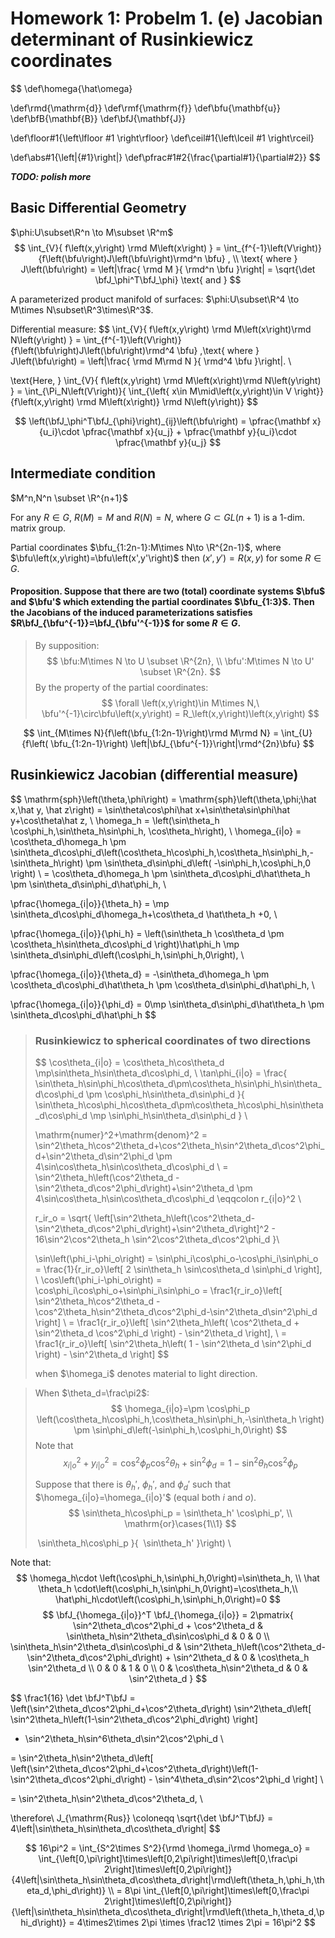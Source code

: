 # Homework 1: Probelm 1. (e) Jacobian determinant of Rusinkiewicz coordinates

$$
\def\homega{\hat\omega}

\def\rmd{\mathrm{d}}
\def\rmf{\mathrm{f}}
\def\bfu{\mathbf{u}}
\def\bfB{\mathbf{B}}
\def\bfJ{\mathbf{J}}

\def\floor#1{\left\lfloor #1 \right\rfloor}
\def\ceil#1{\left\lceil #1 \right\rceil}

\def\abs#1{\left|{#1}\right|}
\def\pfrac#1#2{\frac{\partial#1}{\partial#2}}
$$

***TODO: polish more***

## Basic Differential Geometry

$\phi:U\subset\R^n \to M\subset \R^m$
$$
\int_{V}{ f\left(x,y\right) \rmd M\left(x\right) }
= \int_{f^{-1}\left(V\right)}{f\left(\bfu\right)J\left(\bfu\right)\rmd^n \bfu}
, \\
\text{ where }
J\left(\bfu\right) = \left|\frac{
	\rmd M
}{
	\rmd^n \bfu
}\right|
= \sqrt{\det \bfJ_\phi^T\bfJ_\phi}
\text{ and }
$$




A parameterized product manifold of surfaces: $\phi:U\subset\R^4 \to M\times N\subset\R^3\times\R^3$.

Differential measure:
$$
\int_{V}{ f\left(x,y\right) \rmd M\left(x\right)\rmd N\left(y\right) }
= \int_{f^{-1}\left(V\right)}{f\left(\bfu\right)J\left(\bfu\right)\rmd^4 \bfu}
,\text{ where }
J\left(\bfu\right) = \left|\frac{
	\rmd M\rmd N
}{
	\rmd^4 \bfu
}\right|. \\

\text{Here, } \int_{V}{ f\left(x,y\right) \rmd M\left(x\right)\rmd N\left(y\right) }
= \int_{\Pi_N\left(V\right)}{
	\int_{\left\{ x\in M\mid\left(x,y\right)\in V \right\}}{f\left(x,y\right) \rmd M\left(x\right)}
\rmd N\left(y\right)}
$$

$$
\left(\bfJ_\phi^T\bfJ_{\phi}\right)_{ij}\left(\bfu\right) = \pfrac{\mathbf x}{u_i}\cdot \pfrac{\mathbf x}{u_j} + \pfrac{\mathbf y}{u_i}\cdot \pfrac{\mathbf y}{u_j}
$$



## Intermediate condition

$M^n,N^n \subset \R^{n+1}$

For any $R \in G$, $R\left(M\right)=M$ and $R\left(N\right)=N$, where $G\subset GL\left(n+1\right)$ is a 1-dim. matrix group.

Partial coordinates $\bfu_{1:2n-1}:M\times N\to \R^{2n-1}$, where $\bfu\left(x,y\right)=\bfu\left(x',y'\right)$ then $\left(x',y'\right)=R\left(x,y\right)$ for some $R\in G$.

#### **Proposition.** Suppose that there are two (total) coordinate systems $\bfu$ and $\bfu'$ which extending the partial coordinates $\bfu_{1:3}$. Then the Jacobians of the induced parameterizations satisfies $R\bfJ_{\bfu^{-1}}=\bfJ_{\bfu'^{-1}}$ for some $R\in G$.

> By supposition:
> $$
> \bfu:M\times N \to U \subset \R^{2n}, \\
> \bfu':M\times N \to U' \subset \R^{2n}.
> $$
> By the property of the partial coordinates:
> $$
> \forall \left(x,y\right)\in M\times N,\ \bfu'^{-1}\circ\bfu\left(x,y\right) = R_\left(x,y\right)\left(x,y\right)
> $$
> 

$$
\int_{M\times N}{f\left(\bfu_{1:2n-1}\right)\rmd M\rmd N} = \int_{U}{f\left( \bfu_{1:2n-1}\right) \left|\bfJ_{\bfu^{-1}}\right|\rmd^{2n}\bfu}
$$



## Rusinkiewicz Jacobian (differential measure)

$$
\mathrm{sph}\left(\theta,\phi\right) = \mathrm{sph}\left(\theta,\phi;\hat x,\hat y, \hat z\right) = \sin\theta\cos\phi\hat x+\sin\theta\sin\phi\hat y+\cos\theta\hat z, \\
\homega_h = \left(\sin\theta_h \cos\phi_h,\sin\theta_h\sin\phi_h, \cos\theta_h\right), \\
\homega_{i|o} = \cos\theta_d\homega_h \pm \sin\theta_d\cos\phi_d\left(\cos\theta_h\cos\phi_h,\cos\theta_h\sin\phi_h,-\sin\theta_h\right) \pm \sin\theta_d\sin\phi_d\left( -\sin\phi_h,\cos\phi_h,0 \right) \\
= \cos\theta_d\homega_h \pm \sin\theta_d\cos\phi_d\hat\theta_h \pm \sin\theta_d\sin\phi_d\hat\phi_h, \\

\pfrac{\homega_{i|o}}{\theta_h} = \mp \sin\theta_d\cos\phi_d\homega_h+\cos\theta_d \hat\theta_h +0, \\

\pfrac{\homega_{i|o}}{\phi_h} = \left(\sin\theta_h \cos\theta_d \pm \cos\theta_h\sin\theta_d\cos\phi_d \right)\hat\phi_h \mp \sin\theta_d\sin\phi_d\left(\cos\phi_h,\sin\phi_h,0\right), \\

\pfrac{\homega_{i|o}}{\theta_d} = -\sin\theta_d\homega_h \pm \cos\theta_d\cos\phi_d\hat\theta_h \pm \cos\theta_d\sin\phi_d\hat\phi_h, \\

\pfrac{\homega_{i|o}}{\phi_d} = 0\mp \sin\theta_d\sin\phi_d\hat\theta_h \pm \sin\theta_d\cos\phi_d\hat\phi_h
$$

> ### Rusinkiewicz to spherical coordinates of two directions
>
> $$
> \cos\theta_{i|o} = \cos\theta_h\cos\theta_d \mp\sin\theta_h\sin\theta_d\cos\phi_d, \\
> \tan\phi_{i|o} = \frac{
> 	\sin\theta_h\sin\phi_h\cos\theta_d\pm\cos\theta_h\sin\phi_h\sin\theta_d\cos\phi_d \pm \cos\phi_h\sin\theta_d\sin\phi_d
> }{
> 	\sin\theta_h\cos\phi_h\cos\theta_d\pm\cos\theta_h\cos\phi_h\sin\theta_d\cos\phi_d \mp \sin\phi_h\sin\theta_d\sin\phi_d
> } \\
> 
> \mathrm{numer}^2+\mathrm{denom}^2 = \sin^2\theta_h\cos^2\theta_d+\cos^2\theta_h\sin^2\theta_d\cos^2\phi_d+\sin^2\theta_d\sin^2\phi_d \pm 4\sin\cos\theta_h\sin\cos\theta_d\cos\phi_d \\
> = \sin^2\theta_h\left(\cos^2\theta_d -\sin^2\theta_d\cos^2\phi_d\right)+\sin^2\theta_d \pm 4\sin\cos\theta_h\sin\cos\theta_d\cos\phi_d \eqqcolon r_{i|o}^2 \\
> 
> r_ir_o = \sqrt{
> 	\left[\sin^2\theta_h\left(\cos^2\theta_d-\sin^2\theta_d\cos^2\phi_d\right)+\sin^2\theta_d\right]^2 - 16\sin^2\cos^2\theta_h \sin^2\cos^2\theta_d\cos^2\phi_d
> }\\
> 
> \sin\left(\phi_i-\phi_o\right) = \sin\phi_i\cos\phi_o-\cos\phi_i\sin\phi_o = \frac{1}{r_ir_o}\left[
> 	 2 \sin\theta_h \sin\cos\theta_d \sin\phi_d
> \right], \\
> \cos\left(\phi_i-\phi_o\right) = \cos\phi_i\cos\phi_o+\sin\phi_i\sin\phi_o = \frac1{r_ir_o}\left[ \sin^2\theta_h\cos^2\theta_d - \cos^2\theta_h\sin^2\theta_d\cos^2\phi_d-\sin^2\theta_d\sin^2\phi_d \right] \\
> = \frac1{r_ir_o}\left[
> 	\sin^2\theta_h\left( \cos^2\theta_d + \sin^2\theta_d \cos^2\phi_d \right) - \sin^2\theta_d
> \right], \\
> = \frac1{r_ir_o}\left[
> 	\sin^2\theta_h\left( 1 - \sin^2\theta_d \sin^2\phi_d \right) - \sin^2\theta_d
> \right]
> $$
>
> when $\homega_i$ denotes material to light direction.

> When $\theta_d=\frac\pi2$:
> $$
> \homega_{i|o}=\pm \cos\phi_p \left(\cos\theta_h\cos\phi_h,\cos\theta_h\sin\phi_h,-\sin\theta_h \right) \pm \sin\phi_d\left(-\sin\phi_h,\cos\phi_h,0\right)
> $$
> Note that
> $$
> x_{i|o}^2 + y_{i|o}^2 =\cos^2\phi_p\cos^2\theta_h+\sin^2\phi_d = 1 - \sin^2\theta_h\cos^2\phi_p
> $$
>
>
> Suppose that there is $\theta_h'$, $\phi_h'$, and $\phi_d'$ such that $\homega_{i|o}=\homega_{i|o}'$ (equal both $i$ and $o$).
> $$
> \sin\theta_h\cos\phi_p = \sin\theta_h' \cos\phi_p', \\
> \mathrm{or}\cases{1\\1}
> $$
>
> 
>
> ​	\sin\theta_h\cos\phi_p
> }{
> ​	\sin\theta_h'
> }\right) \\

Note that:
$$
\homega_h\cdot \left(\cos\phi_h,\sin\phi_h,0\right)=\sin\theta_h, \\
\hat \theta_h \cdot\left(\cos\phi_h,\sin\phi_h,0\right)=\cos\theta_h,\\ \hat\phi_h\cdot\left(\cos\phi_h,\sin\phi_h,0\right)=0
$$
$$
\bfJ_{\homega_{i|o}}^T \bfJ_{\homega_{i|o}} = 2\pmatrix{
	\sin^2\theta_d\cos^2\phi_d + \cos^2\theta_d & \sin\theta_h\sin^2\theta_d\sin\cos\phi_d & 0 & 0 \\
	\sin\theta_h\sin^2\theta_d\sin\cos\phi_d & \sin^2\theta_h\left(\cos^2\theta_d-\sin^2\theta_d\cos^2\phi_d\right) + \sin^2\theta_d & 0 & \cos\theta_h \sin^2\theta_d \\
	0 & 0 & 1 & 0 \\
	0 & \cos\theta_h\sin^2\theta_d & 0 & \sin^2\theta_d
}
$$

$$
\frac1{16} \det \bfJ^T\bfJ
= \left(\sin^2\theta_d\cos^2\phi_d+\cos^2\theta_d\right) \sin^2\theta_d\left[ \sin^2\theta_h\left(1-\sin^2\theta_d\cos^2\phi_d\right)  \right]
- \sin^2\theta_h\sin^6\theta_d\sin^2\cos^2\phi_d \\

= \sin^2\theta_h\sin^2\theta_d\left[
	\left(\sin^2\theta_d\cos^2\phi_d+\cos^2\theta_d\right)\left(1-\sin^2\theta_d\cos^2\phi_d\right) - \sin^4\theta_d\sin^2\cos^2\phi_d
\right] \\

= \sin^2\theta_h\sin^2\theta_d\cos^2\theta_d, \\

\therefore\ J_{\mathrm{Rus}} \coloneqq \sqrt{\det \bfJ^T\bfJ} = 4\left|\sin\theta_h\sin\theta_d\cos\theta_d\right|
$$

$$
16\pi^2 = \int_{S^2\times S^2}{\rmd \homega_i\rmd \homega_o}
= \int_{\left[0,\pi\right]\times\left[0,2\pi\right]\times\left[0,\frac\pi 2\right]\times\left[0,2\pi\right]}{4\left|\sin\theta_h\sin\theta_d\cos\theta_d\right|\rmd\left(\theta_h,\phi_h,\theta_d,\phi_d\right)} \\
= 8\pi \int_{\left[0,\pi\right]\times\left[0,\frac\pi 2\right]\times\left[0,2\pi\right]}{\left|\sin\theta_h\sin\theta_d\cos\theta_d\right|\rmd\left(\theta_h,\theta_d,\phi_d\right)}
= 4\times2\times 2\pi \times \frac12 \times 2\pi = 16\pi^2
$$
